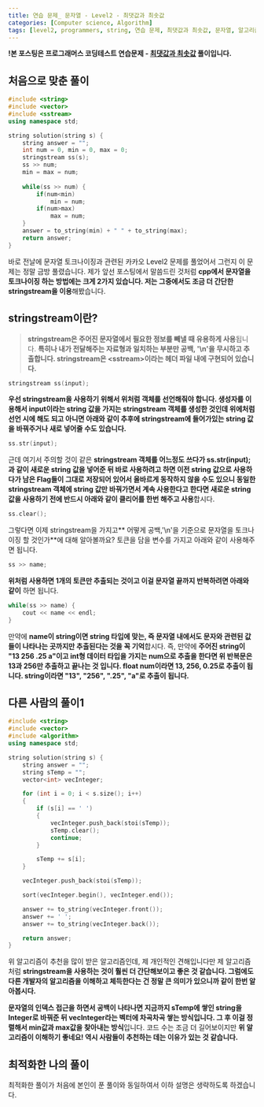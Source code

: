 ```yaml
---
title: 연습 문제_ 문자열 - Level2 - 최댓값과 최솟값
categories: [Computer science, Algorithm]
tags: [level2, programmers, string, 연습 문제, 최댓값과 최솟값, 문자열, 알고리즘, 코딩 테스트, 프로그래머스]
---
```


**!본 포스팅은 프로그래머스 코딩테스트 연습문제 - [최댓값과 최솟값](https://programmers.co.kr/learn/courses/30/lessons/12939) 풀이입니다.**

## 처음으로 맞춘 풀이
``` cpp
#include <string>
#include <vector>
#include <sstream>
using namespace std;

string solution(string s) {
    string answer = "";
    int num = 0, min = 0, max = 0;
    stringstream ss(s);
    ss >> num;
    min = max = num;
    
    while(ss >> num) {
        if(num<min)
            min = num;
        if(num>max)
            max = num;
    }
    answer = to_string(min) + " " + to_string(max);
    return answer;
}
```

바로 전날에 문자열 토크나이징과 관련된 카카오 Level2 문제를 풀었어서 그런지 이 문제는 정말 금방 풀렸습니다. 제가 앞선 포스팅에서 말씀드린 것처럼 **cpp에서 문자열을 토크나이징 하는 방법에는 크게 2가지 있습니다. 저는 그중에서도 조금 더 간단한 stringstream을 이용**해봤습니다.

## stringstream이란?
> **stringstream은 주어진 문자열에서 필요한 정보를 빼낼 때 유용하게 사용**됩니다. **특히나 내가 전달해주는 자료형과 일치하는 부분만 공백, '\n'을 무시하고 추출합니다. stringstream은 <sstream\>이라는 헤더 파일 내에 구현되어 있습니다.**
``` cpp
stringstream ss(input);
```
**우선 stringstream을 사용하기 위해서 위처럼 객체를 선언해줘야 합니다. 생성자를 이용해서 input이라는 string 값을 가지는 stringstream 객체를 생성한 것인데 위에처럼 선언 시에 해도 되고 아니면 아래와 같이 추후에 stringstream에 들어가있는 string 값을 바꿔주거나 새로 넣어줄 수도 있습니다.**
``` cpp
ss.str(input);
```
근데 여기서 주의할 것이 같은 **stringstream 객체를 어느정도 쓰다가 ss.str(input);과 같이 새로운 string 값을 넣어준 뒤 바로 사용하려고 하면 이전 string 값으로 사용하다가 남은 Flag들이 그대로 저장되어 있어서 올바르게 동작하지 않을 수도 있으니 동일한 stringstream 객체에 string 값만 바꿔가면서 계속 사용한다고 한다면 새로운 string 값을 사용하기 전에 반드시 아래와 같이 클리어를 한번 해주고 사용**합시다.
``` cpp
ss.clear();
```
그렇다면 이제 stringstream을 가지고** 어떻게 공백,'\n'을 기준으로 문자열을 토크나이징 할 것인가**에 대해 알아볼까요?
토큰을 담을 변수를 가지고 아래와 같이 사용해주면 됩니다.
``` cpp
ss >> name;
```
**위처럼 사용하면 1개의 토큰만 추출되는 것이고 이걸 문자열 끝까지 반복하려면 아래와 같이** 하면 됩니다.
``` cpp
while(ss >> name) {
	cout << name << endl;
}
```
만약에 **name이 string이면 string 타입에 맞는, 즉 문자열 내에서도 문자와 관련된 값들이 나타나는 곳까지만 추출된다는 것을 꼭 기억**합시다.
즉, 만약에 **주어진 string이 "13 256 .25 a"이고 int형 데이터 타입을 가지는 num으로 추출을 한다면 위 반복문은 13과 256만 추출하고 끝나는 것 입니다. float num이라면 13, 256, 0.25로 추출이 됩니다.
string이라면 "13", "256", ".25", "a"로 추출이 됩니다.**

## 다른 사람의 풀이1
``` cpp
#include <string>
#include <vector>
#include <algorithm>
using namespace std;

string solution(string s) {
    string answer = "";
    string sTemp = "";
    vector<int> vecInteger;

    for (int i = 0; i < s.size(); i++)
    {
        if (s[i] == ' ')
        {
            vecInteger.push_back(stoi(sTemp));
            sTemp.clear();
            continue;
        }

        sTemp += s[i];
    }

    vecInteger.push_back(stoi(sTemp));

    sort(vecInteger.begin(), vecInteger.end());

    answer += to_string(vecInteger.front());
    answer += ' ';
    answer += to_string(vecInteger.back());

    return answer;
}
```
위 알고리즘이 추천을 많이 받은 알고리즘인데, 제 개인적인 견해입니다만 제 알고리즘처럼 **stringstream을 사용하는 것이 훨씬 더 간단해보이고 좋은 것 같습니다. 그럼에도 다른 개발자의 알고리즘을 이해하고 체득한다는 건 정말 큰 의미가 있으니까 같이 한번 알아봅시다.**

**문자열의 인덱스 접근을 하면서 공백이 나타나면 지금까지 sTemp에 쌓인 string을 Integer로 바꿔준 뒤 vecInteger라는 벡터에 차곡차곡 쌓는 방식입니다. 그 후 이걸 정렬해서 min값과 max값을 찾아내는 방식**입니다. 코드 수는 조금 더 길어보이지만 **위 알고리즘이 이해하기 좋네요! 역시 사람들이 추천하는 데는 이유가 있는 것 같습니다.**

## 최적화한 나의 풀이
최적화한 풀이가 처음에 본인이 푼 풀이와 동일하여서 이하 설명은 생략하도록 하겠습니다.
